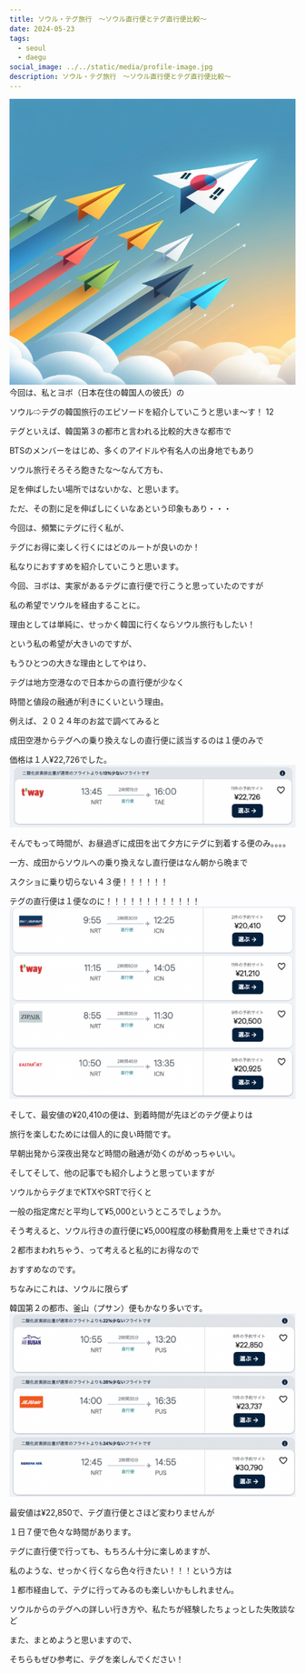 ```yaml
---
title: ソウル・テグ旅行　〜ソウル直行便とテグ直行便比較〜　
date: 2024-05-23
tags:
  - seoul
  - daegu
social_image: ../../static/media/profile-image.jpg
description: ソウル・テグ旅行　〜ソウル直行便とテグ直行便比較〜
---
```

![ソウル・テグ旅行](../../static/media/post/1/1_title.png)
今回は、私とヨボ（日本在住の韓国人の彼氏）の  
  
ソウル⇨テグの韓国旅行のエピソードを紹介していこうと思いま〜す！    12
  
  
  
  
テグといえば、韓国第３の都市と言われる比較的大きな都市で  
  
BTSのメンバーをはじめ、多くのアイドルや有名人の出身地でもあり  
  
ソウル旅行そろそろ飽きたな〜なんて方も、  
  
足を伸ばしたい場所ではないかな、と思います。  
  
  
  
  
ただ、その割に足を伸ばしにくいなあという印象もあり・・・  
  
  
  
  
今回は、頻繁にテグに行く私が、  
  
テグにお得に楽しく行くにはどのルートが良いのか！  
  
私なりにおすすめを紹介していこうと思います。  
  
  
  
  
今回、ヨボは、実家があるテグに直行便で行こうと思っていたのですが  
  
私の希望でソウルを経由することに。  
  
  
  
  
理由としては単純に、せっかく韓国に行くならソウル旅行もしたい！  
  
という私の希望が大きいのですが、  
  
  
  
  
もうひとつの大きな理由としてやはり、  
  
テグは地方空港なので日本からの直行便が少なく  
  
時間と値段の融通が利きにくいという理由。  
  
  
  
  
例えば、２０２４年のお盆で調べてみると  
  
成田空港からテグへの乗り換えなしの直行便に該当するのは１便のみで  
  
価格は１人¥22,726でした。    
![ソウル・テグ旅行](../../static/media/post/1/1_4.png)
  
  
  
そんでもって時間が、お昼過ぎに成田を出て夕方にテグに到着する便のみ。。。。  
  
  
  
  
一方、成田からソウルへの乗り換えなし直行便はなん朝から晩まで  
  
スクショに乗り切らない４３便！！！！！！  
  
テグの直行便は１便なのに！！！！！！！！！！！！    
![ソウル・テグ旅行](../../static/media/post/1/1_2.png)
  
  
  
そして、最安値の¥20,410の便は、到着時間が先ほどのテグ便よりは  
  
旅行を楽しむためには個人的に良い時間です。  
  
  
  
  
早朝出発から深夜出発など時間の融通が効くのがめっちゃいい。  
  
  
  
  
そしてそして、他の記事でも紹介しようと思っていますが  
  
ソウルからテグまでKTXやSRTで行くと  
  
一般の指定席だと平均して¥5,000というところでしょうか。  
  
  
  
そう考えると、ソウル行きの直行便に¥5,000程度の移動費用を上乗せできれば  
  
２都市まわれちゃう、って考えると私的にお得なので  
  
おすすめなのです。  
  
  
  
  
ちなみにこれは、ソウルに限らず  
  
韓国第２の都市、釜山（プサン）便もかなり多いです。    
![ソウル・テグ旅行](../../static/media/post/1/1_3.png)
  
  
  
  
  
  
最安値は¥22,850で、テグ直行便とさほど変わりませんが  
  
１日７便で色々な時間があります。  
  
  
  
  
テグに直行便で行っても、もちろん十分に楽しめますが、  
  
私のような、せっかく行くなら色々行きたい！！！という方は  
  
１都市経由して、テグに行ってみるのも楽しいかもしれません。  
  
  
  
  
ソウルからのテグへの詳しい行き方や、私たちが経験したちょっとした失敗談など  
  
また、まとめようと思いますので、  
  
そちらもぜひ参考に、テグを楽しんでください！  
  
  
  
  
  
